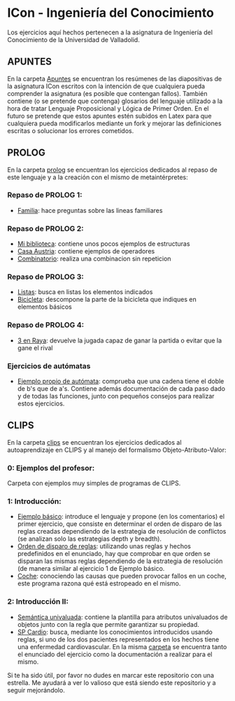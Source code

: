 # ICon - Ingeniería del Conocimiento
Los ejercicios aquí hechos pertenecen a la asignatura de Ingeniería del Conocimiento de la Universidad de Valladolid.

## APUNTES
En la carpeta [Apuntes](https://github.com/Bayons/ICon/tree/master/Apuntes) se encuentran los resúmenes de las diapositivas de la asignatura ICon escritos con la intención de que cualquiera pueda comprender la asignatura (es posible que contengan fallos). También contiene (o se pretende que contenga) glosarios del lenguaje utilizado a la hora de tratar Lenguaje Proposicional y Lógica de Primer Orden. En el futuro se pretende que estos apuntes estén subidos en Latex para que cualquiera pueda modificarlos mediante un fork y mejorar las definiciones escritas o solucionar los errores cometidos.

## PROLOG
En la carpeta [prolog](https://github.com/Bayons/ICon/tree/master/prolog) se encuentran los ejercicios dedicados al repaso de este lenguaje y a la creación con el mismo de metaintérpretes:

### Repaso de PROLOG 1:
- [Familia](https://github.com/Bayons/ICon/blob/master/prolog/1.1-familia.pl): hace preguntas sobre las lineas familiares
### Repaso de PROLOG 2:
- [Mi biblioteca](https://github.com/Bayons/ICon/blob/master/prolog/2.1-mi_biblioteca.pl): contiene unos pocos ejemplos de estructuras
- [Casa Austria](https://github.com/Bayons/ICon/blob/master/prolog/2.2-casa_austria.pl): contiene ejemplos de operadores
- [Combinatorio](https://github.com/Bayons/ICon/blob/master/prolog/2.3-combinatorio.pl): realiza una combinacion sin repeticion
### Repaso de PROLOG 3:
- [Listas](https://github.com/Bayons/ICon/blob/master/prolog/3.1-listas.pl): busca en listas los elementos indicados
- [Bicicleta](https://github.com/Bayons/ICon/blob/master/prolog/3.2-bicicleta.pl): descompone la parte de la bicicleta que indiques en elementos básicos
### Repaso de PROLOG 4:
- [3 en Raya](https://github.com/Bayons/ICon/blob/master/prolog/4.1-3_en_raya.pl): devuelve la jugada capaz de ganar la partida o evitar que la gane el rival
### Ejercicios de autómatas
- [Ejemplo propio de autómata](https://github.com/Bayons/ICon/blob/master/prolog/5.1_ejemplo_propio.pl): comprueba que una cadena tiene el doble de b's que de a's. Contiene además documentación de cada paso dado y de todas las funciones, junto con pequeños consejos para realizar estos ejercicios.

## CLIPS
En la carpeta [clips](https://github.com/Bayons/ICon/tree/master/clips) se encuentran los ejercicios dedicados al autoaprendizaje en CLIPS y al manejo del formalismo Objeto-Atributo-Valor:

### 0: Ejemplos del profesor:
Carpeta con ejemplos muy simples de programas de CLIPS.

### 1: Introducción:
- [Ejemplo básico](https://github.com/Bayons/ICon/blob/master/clips/1_Introduccion/1.ejemplo_basico.CLP): introduce el lenguaje y propone (en los comentarios) el primer ejercicio, que consiste en determinar el orden de disparo de las reglas creadas dependiendo de la estrategia de resolución de conflictos (se analizan solo las estrategias depth y breadth).
- [Orden de disparo de reglas](https://github.com/Bayons/ICon/blob/master/clips/1_Introduccion/2.orden_de_disparo_de_reglas.CLP): utilizando unas reglas y hechos predefinidos en el enunciado, hay que comprobar en que orden se disparan las mismas reglas dependiendo de la estrategia de resolución (de manera similar al ejercicio 1 de Ejemplo básico.
- [Coche](https://github.com/Bayons/ICon/blob/master/clips/1_Introduccion/3.coche.CLP): conociendo las causas que pueden provocar fallos en un coche, este programa razona qué está estropeado en el mismo.

### 2: Introducción II:
- [Semántica univaluada](https://github.com/Bayons/ICon/blob/master/clips/2_Introduccion_II_OAV/1_semantica_univaluada.CLP): contiene la plantilla para atributos univaluados de objetos junto con la regla que permite garantizar su propiedad.
- [SP Cardio](https://github.com/Bayons/ICon/blob/master/clips/2_Introduccion_II_OAV/2_SP_Cardio.CLP): busca, mediante los conocimientos introducidos usando reglas, si uno de los dos pacientes representados en los hechos tiene una enfermedad cardiovascular. En la misma [carpeta](https://github.com/Bayons/ICon/tree/master/clips/2_Introduccion_II_OAV) se encuentra tanto el enunciado del ejercicio como la documentación a realizar para el mismo.


Si te ha sido útil, por favor no dudes en marcar este repositorio con una estrella. Me ayudará a ver lo valioso que está siendo este repositorio y a seguir mejorándolo.
